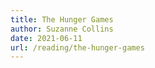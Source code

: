```yaml
---
title: The Hunger Games
author: Suzanne Collins
date: 2021-06-11
url: /reading/the-hunger-games
---
```

